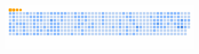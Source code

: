 ![snake gif](https://github.com/Sam1ndaFernando/Sam1ndaFernando/blob/output/github-contribution-grid-snake.gif)
